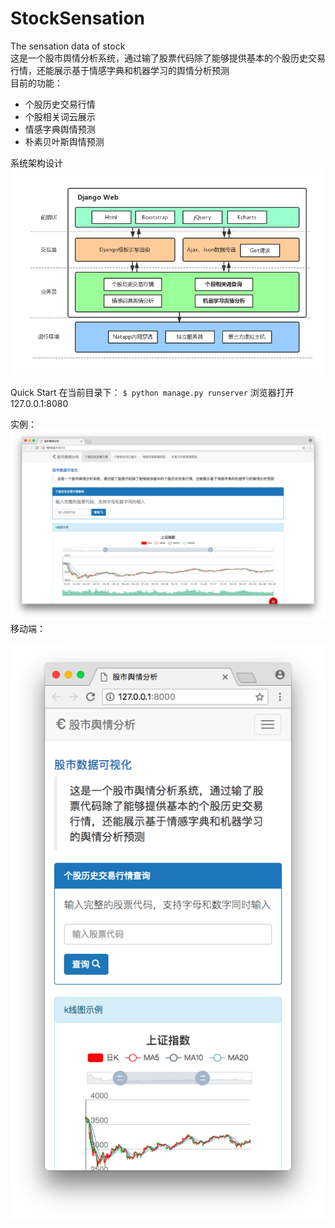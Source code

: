# StockSensation
The sensation data of stock </br>
这是一个股市舆情分析系统，通过输了股票代码除了能够提供基本的个股历史交易行情，还能展示基于情感字典和机器学习的舆情分析预测</br>
目前的功能：

* 个股历史交易行情
* 个股相关词云展示
* 情感字典舆情预测
* 朴素贝叶斯舆情预测

系统架构设计
![系统架构设计](media/%E7%B3%BB%E7%BB%9F%E6%9E%B6%E6%9E%84%E8%AE%BE%E8%AE%A1.png)

Quick Start
在当前目录下：
`
$ python manage.py runserver
`
浏览器打开127.0.0.1:8080

实例：
![屏幕快照 2018-05-19 01.56.34](media/%E5%B1%8F%E5%B9%95%E5%BF%AB%E7%85%A7%202018-05-19%2001.56.34.png)
移动端：

![屏幕快照 2018-05-19 01.58.15](media/%E5%B1%8F%E5%B9%95%E5%BF%AB%E7%85%A7%202018-05-19%2001.58.15.png)

